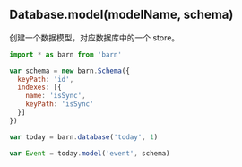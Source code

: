## Database.model(modelName, schema)

创建一个数据模型，对应数据库中的一个 store。

```javascript
import * as barn from 'barn'

var schema = new barn.Schema({
  keyPath: 'id',
  indexes: [{
    name: 'isSync',
    keyPath: 'isSync'
  }]
})

var today = barn.database('today', 1)

var Event = today.model('event', schema)
```